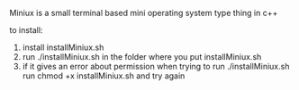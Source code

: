 Miniux is a small terminal based mini operating system type thing in c++

to install:

1. install installMiniux.sh
2. run ./installMiniux.sh in the folder where you put installMiniux.sh
3. if it gives an error about permission when trying to run ./installMiniux.sh run chmod +x installMiniux.sh and try again 
